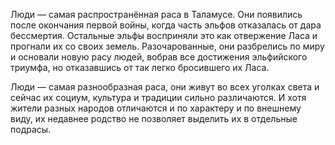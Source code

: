 Люди — самая распространённая раса в Таламусе. Они появились после окончания первой войны, когда часть эльфов отказалась от дара бессмертия. Остальные эльфы восприняли это как отвержение Ласа и прогнали их со своих земель. Разочарованные, они разбрелись по миру и основали новую расу людей, вобрав все достижения эльфийского триумфа, но отказавшись от так легко бросившего их Ласа.
 
Люди — самая разнообразная раса, они живут во всех уголках света и сейчас их социум, культура и традиции сильно различаются. И хотя жители разных народов отличаются и по характеру и по внешнему виду, их недавнее родство не позволяет выделить их в отдельные подрасы.